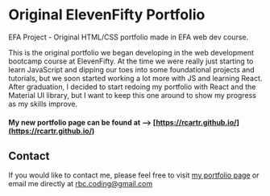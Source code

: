 # Original ElevenFifty Portfolio
EFA Project - Original HTML/CSS portfolio made in EFA web dev course.

This is the original portfolio we began developing in the web development bootcamp course at ElevenFifty. At the time we were really just starting to learn JavaScript and dipping our toes into some foundational projects and tutorials, but we soon started working a lot more with JS and learning React. After graduation, I decided to start redoing my portfolio with React and the Material UI library, but I want to keep this one around to show my progress as my skills improve.

#### My new portfolio page can be found at --> [https://rcartr.github.io/](https://rcartr.github.io/)

## Contact
If you would like to contact me, please feel free to visit [my portfolio page](https://rcartr.github.io/) or email me directly at rbc.coding@gmail.com
